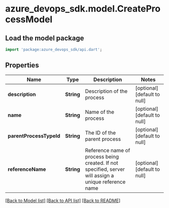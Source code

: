 # azure_devops_sdk.model.CreateProcessModel

## Load the model package
```dart
import 'package:azure_devops_sdk/api.dart';
```

## Properties
Name | Type | Description | Notes
------------ | ------------- | ------------- | -------------
**description** | **String** | Description of the process | [optional] [default to null]
**name** | **String** | Name of the process | [optional] [default to null]
**parentProcessTypeId** | **String** | The ID of the parent process | [optional] [default to null]
**referenceName** | **String** | Reference name of process being created. If not specified, server will assign a unique reference name | [optional] [default to null]

[[Back to Model list]](../README.md#documentation-for-models) [[Back to API list]](../README.md#documentation-for-api-endpoints) [[Back to README]](../README.md)


